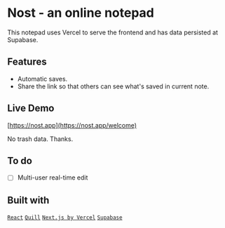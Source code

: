 # Nost - an online notepad

This notepad uses Vercel to serve the frontend and has data persisted at Supabase. 

## Features

- Automatic saves. 
- Share the link so that others can see what's saved in current note. 

## Live Demo

[https://nost.app](https://nost.app/welcome)

No trash data. Thanks. 

## To do

- [ ] Multi-user real-time edit

## Built with

[`React`](https://reactjs.org/)
[`Quill`](https://quilljs.com/)
[`Next.js by Vercel`](https://nextjs.org/)
[`Supabase`](https://supabase.com/)